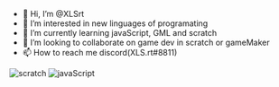 - 👋 Hi, I’m @XLSrt
- 👀 I’m interested in new linguages of programating
- 🌱 I’m currently learning javaScript, GML and scratch
- 💞️ I’m looking to collaborate on game dev in scratch or gameMaker
- 📫 How to reach me discord(XLS.rt#8811)

<!---
XLSrt/XLSrt is a ✨ special ✨ repository because its `README.md` (this file) appears on your GitHub profile.
You can click the Preview link to take a look at your changes.
--->
![scratch](https://img.shields.io/badge/scratch-4D97FF?style=for-the-badge&logo=Scratch&logoColor=white)
![javaScript](https://img.shields.io/badge/javaScript-323330?style=for-the-badge&logo=javaScript&logoColor=F7DF1E)
